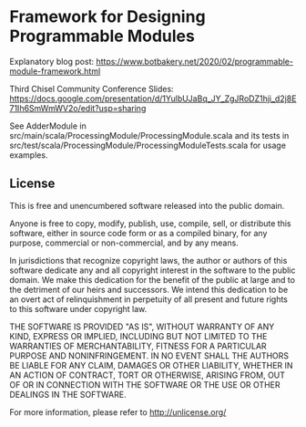 Framework for Designing Programmable Modules
============================================

Explanatory blog post: <https://www.botbakery.net/2020/02/programmable-module-framework.html>

Third Chisel Community Conference Slides: <https://docs.google.com/presentation/d/1YulbUJaBq_JY_ZgJRoDZ1hji_d2j8E71Ih6SmWmWV2o/edit?usp=sharing>

See AdderModule in src/main/scala/ProcessingModule/ProcessingModule.scala and its tests in src/test/scala/ProcessingModule/ProcessingModuleTests.scala for usage examples.

## License
This is free and unencumbered software released into the public domain.

Anyone is free to copy, modify, publish, use, compile, sell, or
distribute this software, either in source code form or as a compiled
binary, for any purpose, commercial or non-commercial, and by any
means.

In jurisdictions that recognize copyright laws, the author or authors
of this software dedicate any and all copyright interest in the
software to the public domain. We make this dedication for the benefit
of the public at large and to the detriment of our heirs and
successors. We intend this dedication to be an overt act of
relinquishment in perpetuity of all present and future rights to this
software under copyright law.

THE SOFTWARE IS PROVIDED "AS IS", WITHOUT WARRANTY OF ANY KIND,
EXPRESS OR IMPLIED, INCLUDING BUT NOT LIMITED TO THE WARRANTIES OF
MERCHANTABILITY, FITNESS FOR A PARTICULAR PURPOSE AND NONINFRINGEMENT.
IN NO EVENT SHALL THE AUTHORS BE LIABLE FOR ANY CLAIM, DAMAGES OR
OTHER LIABILITY, WHETHER IN AN ACTION OF CONTRACT, TORT OR OTHERWISE,
ARISING FROM, OUT OF OR IN CONNECTION WITH THE SOFTWARE OR THE USE OR
OTHER DEALINGS IN THE SOFTWARE.

For more information, please refer to <http://unlicense.org/>
